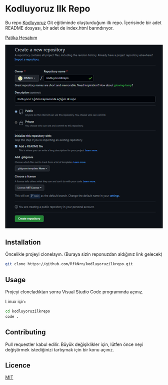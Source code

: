 # Kodluyoruz Ilk Repo
Bu repo [Kodluyoruz](https://www.kodluyoruz.org/) Git eğitiminde oluşturduğum ilk repo. İçerisinde bir adet README dosyası, bir adet de index.html barındırıyor.

[Patika Hesabım](https://app.patika.dev/rfknrn)

![github](figures/github.PNG)

## Installation
Öncelikle projeyi clonelayın. (Buraya sizin reponuzdan aldığınız link gelecek)
```sh
git clone https://github.com/RfkNrn/kodluyoruzilkrepo.git
```

## Usage
Projeyi cloneladıktan sonra Visual Studio Code programında açınız.

Linux için:
```sh
cd kodluyoruzilkrepo
code .
```

## Contributing
Pull requestler kabul edilir. Büyük değişiklikler için, lütfen önce neyi değiştirmek istediğinizi tartışmak için bir konu açınız.

## Licence
[MIT](https://choosealicense.com/licenses/mit/)
